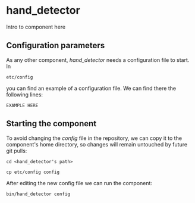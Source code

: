 # hand_detector
Intro to component here


## Configuration parameters
As any other component, *hand_detector* needs a configuration file to start. In
```
etc/config
```
you can find an example of a configuration file. We can find there the following lines:
```
EXAMPLE HERE
```

## Starting the component
To avoid changing the *config* file in the repository, we can copy it to the component's home directory, so changes will remain untouched by future git pulls:

```
cd <hand_detector's path> 
```
```
cp etc/config config
```

After editing the new config file we can run the component:

```
bin/hand_detector config
```
